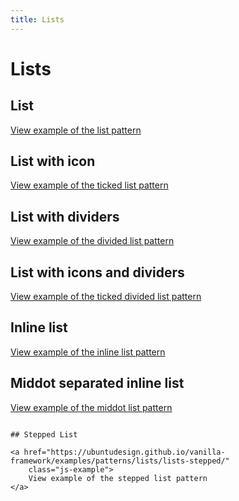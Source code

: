 ```yaml
---
title: Lists
---
```


# Lists

## List

<a href="https://ubuntudesign.github.io/vanilla-framework/examples/patterns/lists/list/"
    class="js-example">
    View example of the list pattern
</a>

## List with icon

<a href="https://ubuntudesign.github.io/vanilla-framework/examples/patterns/lists/lists-ticked/"
    class="js-example">
    View example of the ticked list pattern
</a>

## List with dividers

<a href="https://ubuntudesign.github.io/vanilla-framework/examples/patterns/lists/lists-dividers/"
    class="js-example">
    View example of the divided list pattern
</a>

## List with icons and dividers

<a href="https://ubuntudesign.github.io/vanilla-framework/examples/patterns/lists/lists-dividers-ticked/"
    class="js-example">
    View example of the ticked divided list pattern
</a>

## Inline list

<a href="https://ubuntudesign.github.io/vanilla-framework/examples/patterns/lists/lists-inline/"
    class="js-example">
    View example of the inline list pattern
</a>

## Middot separated inline list

<a href="https://ubuntudesign.github.io/vanilla-framework/examples/patterns/lists/lists-mid-dot/"
    class="js-example">
    View example of the middot list pattern
</a>
```

## Stepped List

<a href="https://ubuntudesign.github.io/vanilla-framework/examples/patterns/lists/lists-stepped/"
    class="js-example">
    View example of the stepped list pattern
</a>